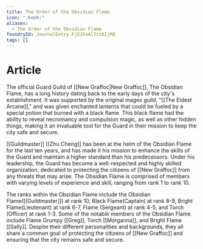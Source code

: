 ```yaml
---
title: The Order of the Obsidian Flame
icon: ":book:"
aliases:
  - The Order of the Obsidian Flame
foundryId: JournalEntry.FjE1hxAl7zi6IjMQ
tags: []
---
```


# Article
The official Guard Guild of [[New Graffoc|New Graffoc]], The Obsidian Flame, has a long history dating back to the early days of the city's establishment. It was supported by the original mages guild, "[[The Eldest Arcane]]," and was given enchanted lanterns that could be fueled by a special potion that burned with a black flame. This black flame had the ability to reveal necromancy and compulsion magic, as well as other hidden things, making it an invaluable tool for the Guard in their mission to keep the city safe and secure.

[[Guildmaster]] [[Zhu Cheng]] has been at the helm of the Obsidian Flame for the last ten years, and has made it his mission to enhance the skills of the Guard and maintain a higher standard than his predecessors. Under his leadership, the Guard has become a well-respected and highly skilled organization, dedicated to protecting the citizens of [[New Graffoc]] from any threats that may arise. The Obsidian Flame is comprised of members with varying levels of experience and skill, ranging from rank 1 to rank 10.

The ranks within the Obsidian Flame include the Obsidian Flame([[Guildmaster]]) at rank 10, Black Flame(Captain) at rank 8-9, Bright Flame(Lieutenant) at rank 6-7, Flame (Sergeant) at rank 4-5, and Torch (Officer) at rank 1-3. Some of the notable members of the Obsidian Flame include Flame Grumpy [[Greg]], Torch [[Morganna]], and Bright Flame [[Sally]]. Despite their different personalities and backgrounds, they all share a common goal of protecting the citizens of [[New Graffoc]] and ensuring that the city remains safe and secure.